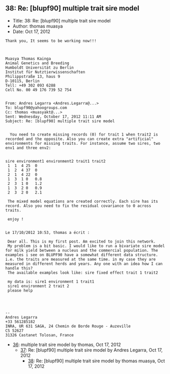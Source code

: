 ## 38: Re: [blupf90] multiple trait sire model

- Title: 38: Re: [blupf90] multiple trait sire model
- Author: thomas muasya
- Date: Oct 17, 2012

```
Thank you, It seems to be working now!!!


 
Muasya Thomas Kainga
Animal Genetics and Breeding
Humboldt Universität zu Berlin
Institut für Nutztierwissenschaften
Philippstraße 13, haus 9
D-10115, Berlin 
Tell: +49 302 093 6288 
Cell No. 00 49 176 739 52 754


From: Andres Legarra <Andres.Legarra@...>
To: blupf90@yahoogroups.com 
Cc: thomas <muasyakt@...> 
Sent: Wednesday, October 17, 2012 11:11 AM
Subject: Re: [blupf90] multiple trait sire model
 

  You need to create missing records (0) for trait 1 when trait2 is recorded and the opposite. Also you can create extra "artificial" environments for missing traits. For instance, assume two sires, two env1 and three env2:


sire environment1 environment2 trait1 trait2
 1  1  4 25  0
 1  2  4 37  0
 2  1  4 22  0
 1  3  1 0   0.8
 2  3  1 0   1.2
 1  3  2 0   0.9
 2  3  2 0   2.1 
 
 The mixed model equations are created correctly. Each sire has its record. Also you need to fix the residual covariance to 0 across traits.

 enjoy !


Le 17/10/2012 10:53, thomas a écrit :

 Dear all. This is my first post. Am excited to join this network. 
 My problem is a bit basic. I would like to run a bivariate sire model for milk yield between a nucleus and the commercial population. The examples i see on BLUPF90 have a somewhat different data structure. i.e. the traits are measured at the same time. in my case they are measured in different herds and years. Any one with an idea how I can handle this?
 The available examples look like: sire fixed effect trait 1 trait2

 my data is: sire1 environment 1 trait1 
 sire1 environment 2 trait 2 
 please help 




-- 
Andres Legarra
+33 561285182
INRA, UR 631 SAGA, 24 Chemin de Borde Rouge - Auzeville
CS 52627
31326 Castanet Tolosan, France
```

- [36](0036.md): multiple trait sire model by thomas, Oct 17, 2012
    - [37](0037.md): Re: [blupf90] multiple trait sire model by Andres Legarra, Oct 17, 2012
        - [38](0038.md): Re: [blupf90] multiple trait sire model by thomas muasya, Oct 17, 2012
